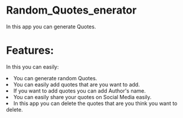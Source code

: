 # Random_Quotes_enerator 
In this app you can generate Quotes. 
<br>
# Features:
In this you can easily:
<ul></ul>
<li>You can generate random Quotes.</li>
<li>You can easily add quotes that are you want to add.</li>
<li>If you want to add quotes you can add Author's name.</li>
<li>You can easily share your quotes on Social Media easily.</li>
<li>In this app you can delete the quotes that are you think you want to delete.</li>
</ul>

